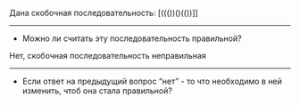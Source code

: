 Дана скобочная последовательность: [((())()(())]]
***
- Можно ли считать эту последовательность правильной?

Нет, скобочная последовательность неправильная
***
- Если ответ на предыдущий вопрос “нет” - то что необходимо в ней изменить, чтоб она стала правильной?
